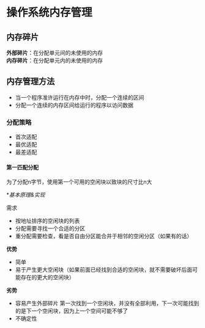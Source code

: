 # 操作系统内存管理  


##  内存碎片  

**外部碎片**：在分配单元间的未使用的内存  
**内存碎片**：在分配单元内的未使用的内存  

## 内存管理方法  
* 当一个程序准许运行在内存中时，分配一个连续的区间  
* 分配一个连续的内存区间给运行的程序以访问数据  

### 分配策略  
* 首次适配  
* 最优适配  
* 最差适配  

#### 第一匹配分配  
为了分配n字节，使用第一个可用的空闲块以致块的尺寸比n大  

**基本原理&实现*  

需求  
* 按地址排序的空闲块的列表  
* 分配需要寻找一个合适的分区  
* 重分配需要检查，看是否自由分区能合并于相邻的空闲分区（如果有的话）  

**优势**  
* 简单  
* 易于产生更大空闲块（如果前面已经找到合适的空闲块，就不需要破坏后面可能存在的更大的空闲块）

**劣势**  
* 容易产生外部碎片  第一次找到一个空闲块，并没有全部利用，下一次可能找到的是下一个空闲块，因为上一个空间可能不够了  
* 不确定性












